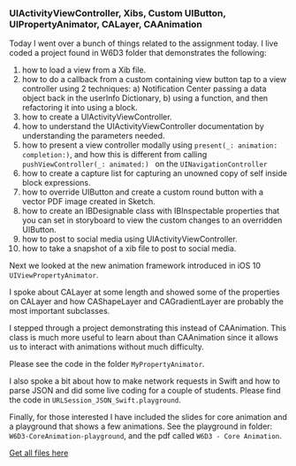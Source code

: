 ### UIActivityViewController, Xibs, Custom UIButton, UIPropertyAnimator, CALayer, CAAnimation

Today I went over a bunch of things related to the assignment today. I live coded a project found in W6D3 folder that demonstrates the following:

1. how to load a view from a Xib file.
2. how to do a callback from a custom containing view button tap to a view controller using 2 techniques: a) Notification Center passing a data object back in the userInfo Dictionary, b) using a function, and then refactoring it into using a block.
3. how to create a UIActivityViewController.
4. how to understand the UIActivityViewController documentation by understanding the parameters needed.
5. how to present a view controller modally using ```present(_: animation: completion:)```, and how this is different from calling ```pushViewController(_: animated:) ``` on the `UINavigationController`
6. how to create a capture list for capturing an unowned copy of self inside block expressions.
7. how to override UIButton and create a custom round button with a vector PDF image created in Sketch.
8. how to create an IBDesignable class with IBInspectable properties that you can set in storyboard to view the custom changes to an overridden UIButton.
9. how to post to social media using UIActivityViewController.
10. how to take a snapshot of a xib file to post to social media.

Next we looked at the new animation framework introduced in iOS 10 `UIViewPropertyAnimator`.

I spoke about CALayer at some length and showed some of the properties on CALayer and how CAShapeLayer and CAGradientLayer are probably the most important subclasses.

I stepped through a project demonstrating this instead of CAAnimation. This class is much more useful to learn about than CAAnimation since it allows us to interact with animations without much difficulty.

Please see the code in the folder `MyPropertyAnimator`.

I also spoke a bit about how to make network requests in Swift and how to parse JSON and did some live coding for a couple of students. Please find the code in `URLSession_JSON_Swift.playground`.

Finally, for those interested I have included the slides for core animation and a playground that shows a few animations. See the playground in folder:  `W6D3-CoreAnimation-playground`, and the pdf called `W6D3 - Core Animation`.

[Get all files here](https://github.com/philosopherdog/W6D3-Assignment-Prep-More-Animation)
